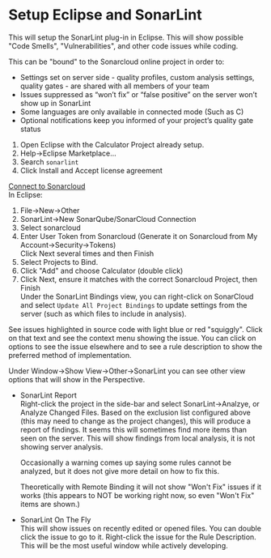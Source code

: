 # Setup Eclipse and SonarLint

This will setup the SonarLint plug-in in Eclipse. This will show possible "Code Smells", "Vulnerabilities", and other code issues while coding.

This can be "bound" to the Sonarcloud online project in order to:  
* Settings set on server side - quality profiles, custom analysis settings, quality gates - are shared with all members of your team  
* Issues suppressed as “won’t fix” or “false positive” on the server won’t show up in SonarLint  
* Some languages are only available in connected mode (Such as C)  
* Optional notifications keep you informed of your project’s quality gate status  

1. Open Eclipse with the Calculator Project already setup.  
2. Help->Eclipse Marketplace...  
3. Search `sonarlint`  
4. Click Install and Accept license agreement  

[Connect to Sonarcloud](https://github.com/SonarSource/sonarlint-eclipse/wiki/Connected-Mode)   
In Eclipse:  
1. File->New->Other  
2. SonarLint->New SonarQube/SonarCloud Connection  
3. Select sonarcloud  
4. Enter User Token from Sonarcloud (Generate it on Sonarcloud from My Account->Security->Tokens)  
Click Next several times and then Finish  
5. Select Projects to Bind.
6. Click "Add" and choose Calculator (double click)
7. Click Next, ensure it matches with the correct Sonarcloud Project, then Finish  
Under the SonarLint Bindings view, you can right-click on SonarCloud and select `Update All Project Bindings` to update settings from the server (such as which files to include in analysis).  


See issues highlighted in source code with light blue or red "squiggly". Click on that text and see the context menu showing the issue. You can click on options to see the issue elsewhere and to see a rule description to show the preferred method of implementation.


Under Window->Show View->Other->SonarLint you can see other view options that will show in the Perspective.  

* SonarLint Report  
	Right-click the project in the side-bar and select SonarLint->Analzye, or Analyze Changed Files. Based on the exclusion list configured above (this may need to change as the project changes), this will produce a report of findings. It seems this will sometimes find more items than seen on the server. This will show findings from local analysis, it is not showing server analysis.  
	
	Occasionally a warning comes up saying some rules cannot be analyzed, but it does not give more detail on how to fix this.  
	 
	Theoretically with Remote Binding it will not show "Won't Fix" issues if it works (this appears to NOT be working right now, so even "Won't Fix" items are shown.)  


* SonarLint On The Fly  
	This will show issues on recently edited or opened files. You can double click the issue to go to it. Right-click the issue for the Rule Description. This will be the most useful window while actively developing.  
